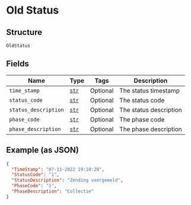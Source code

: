 
# Old Status

## Structure

`OldStatus`

## Fields

| Name | Type | Tags | Description |
|  --- | --- | --- | --- |
| `time_stamp` | [`str`](../../doc/models/string-enum.md) | Optional | The status timestamp |
| `status_code` | [`str`](../../doc/models/string-enum.md) | Optional | The status code |
| `status_description` | [`str`](../../doc/models/string-enum.md) | Optional | The status description |
| `phase_code` | [`str`](../../doc/models/string-enum.md) | Optional | The phase code |
| `phase_description` | [`str`](../../doc/models/string-enum.md) | Optional | The phase description |

## Example (as JSON)

```json
{
  "TimeStamp": "07-11-2022 19:10:28",
  "StatusCode": "1",
  "StatusDescription": "Zending voorgemeld",
  "PhaseCode": "1",
  "PhaseDescription": "Collectie"
}
```

